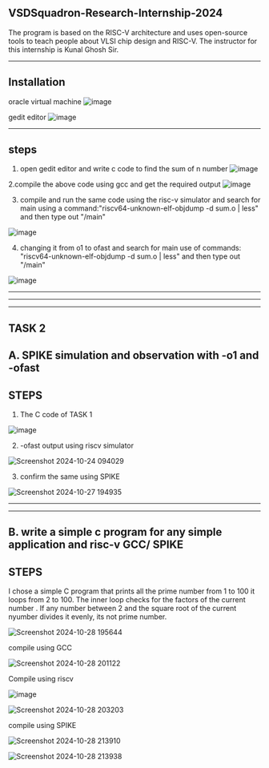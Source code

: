 ## VSDSquadron-Research-Internship-2024

The program is based on the RISC-V architecture and uses open-source tools to teach people about VLSI chip design and RISC-V. The instructor for this internship is Kunal Ghosh Sir.

***

## Installation
oracle virtual machine
![image](https://github.com/user-attachments/assets/83714547-fc42-42ff-9e83-9a4f94d53d9c)

gedit editor
![image](https://github.com/user-attachments/assets/09e08fa2-d4be-48f1-90d2-081729d068ee)

***

## steps

1. open gedit editor and write c code to find the sum of n number
![image](https://github.com/user-attachments/assets/4f4a3266-f931-4954-9a72-cd3d83662f5e)

2.compile the above code using gcc and get the required output
![image](https://github.com/user-attachments/assets/e9cdacf7-cb34-4fa8-a0a4-059ee4b5a700)

3. compile and run the same code using the risc-v simulator and search for main using a command:"riscv64-unknown-elf-objdump -d sum.o | less" and then type out "/main"

![image](https://github.com/user-attachments/assets/e1fc99d2-6e55-4ef7-9006-9db96f3d27f1)

4. changing it from o1 to ofast and search for main use of commands: "riscv64-unknown-elf-objdump -d sum.o | less" and then type out "/main"


![image](https://github.com/user-attachments/assets/79c3a328-ba28-4208-ad67-14c8fb1b9ad1)

***
***
***

## TASK 2 

## A. SPIKE simulation and observation with -o1 and -ofast 

## STEPS
1. The C code of TASK 1

![image](https://github.com/user-attachments/assets/e9cdacf7-cb34-4fa8-a0a4-059ee4b5a700)

2. -ofast output using riscv simulator

![Screenshot 2024-10-24 094029](https://github.com/user-attachments/assets/99830a20-f888-4628-aab8-9294084c29b1)

3. confirm the same using SPIKE

![Screenshot 2024-10-27 194935](https://github.com/user-attachments/assets/73c0a1f2-9e4f-44c1-837f-258f2e067abd)

***
***

## B. write a simple c program for any simple application and risc-v GCC/ SPIKE

## STEPS 
 I chose a simple C program that prints all the prime number from 1 to 100
 it loops from 2 to 100. The inner loop checks for the factors of the current number . If any number between 2 and the square root of the current nyumber divides it evenly, its not prime number.

![Screenshot 2024-10-28 195644](https://github.com/user-attachments/assets/f1083b48-3f9c-4953-bcb0-ada28fa59015)

compile using GCC


![Screenshot 2024-10-28 201122](https://github.com/user-attachments/assets/688cb76f-15ee-48ca-a599-078662903d12)

Compile using riscv

![image](https://github.com/user-attachments/assets/95ddf564-885d-431a-a9ba-e4c4b141bf86)


![Screenshot 2024-10-28 203203](https://github.com/user-attachments/assets/c5697747-c7e5-4e4c-bb64-7376047a4257)


compile using SPIKE

![Screenshot 2024-10-28 213910](https://github.com/user-attachments/assets/de09b867-a337-4fa5-a16e-09ffbf1d0ce0)

![Screenshot 2024-10-28 213938](https://github.com/user-attachments/assets/3553fbc6-b68d-4cb4-851b-4c1bb87cd8d8)










